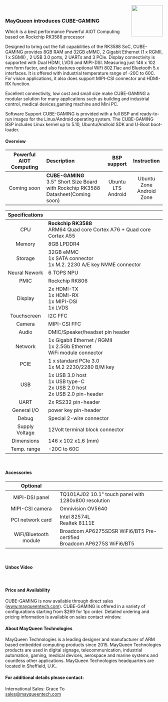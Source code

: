 <img src="https://www.mayqueentech.com/img/logo.png" width="100" align="right">
<br>

### MayQueen introduces CUBE-GAMING
Which is a best performance Powerful AIOT Computing based on Rockchip RK3588 processor

Designed to bring out the full capabilities of the RK3588 SoC, CUBE-GAMING provides 8GB RAM and 32GB eMMC, 2 Gigabit Ethernet (1 x RGMII, 1 x SGMII) , 2 USB 3.0 ports, 2 UARTs and 3 PCIe. Display connectivity is supported with Dual HDMI, LVDS and MIPI-DSI. Measuring just 146 x 102 mm form factor, and also features optional WiFi 802.11ac and Bluetooth 5.x interfaces. It is offered with industrial temperature range of -20C to 60C.
For vision applications, it also does support MIPI-CSI connector and HDMI-RX function.

Excellent connectivity, low cost and small size make CUBE-GAMING a modular solution for many applications such as building and industrial control, medical devices,gaming machine and Mini PC.

Software Support
CUBE-GAMING is provided with a full BSP and ready-to-run images for the Linux/Android operating system.
The CUBE-GAMING BSP includes Linux kernel up to 5.10, Ubuntu/Android SDK and U-Boot boot-loader.
<br>

#### Overview
|                         Powerful AIOT Computing                         | Description                                                  |                       BSP support                       |                       Instruction                        |
| :----------------------------------------------------------: | :----------------------------------------------------------- | :---------------------------------------------------------: | :----------------------------------------------------------: |
| Coming soon | **CUBE-GAMING** <br /> 3.5" Short Size Board with Rockchip RK3588 <br/> Datasheet(Coming soon) | Ubuntu LTS <br /> Android | Ubuntu Zone <br /> Android Zone <br /> |


|                         Specifications                         |                                                   |
| :----------------------------------------------------------: | :----------------------------------------------------------- |
| CPU | **Rockchip RK3588** <br /> ARM64 Quad core Cortex A76 + Quad core Cortex A55 |
| Memory | 8GB LPDDR4 |
| Storage | 32GB eMMC <br /> 1x SATA connector <br /> 1x M.2. 2230 A/E key NVME connector|
| Neural Nework | 6 TOPS NPU |
| PMIC | Rockchip RK806 |
| Display | 2x HDMI-TX <br /> 1x HDMI-RX <br /> 1x MIPI-DSI <br /> 1x LVDS |
| Touchscreen | I2C FFC |
| Camera | MIPI-CSI FFC |
| Audio | DMIC/Speaker/headset pin header |
| Network | 1x Gigabit Ethernet / RGMII <br /> 1x 2.5Gb Ethernet <br /> WiFi module connector |
| PCIE | 1 x standard PCIe 3.0 <br /> 1x M.2 2230/2280 B/M key |
| USB | 1x USB 3.0 host <br /> 1x USB type-C <br /> 2x USB 2.0 host <br /> 2x USB 2.0 pin-header |
| UART | 2x RS232 pin-header |
| General I/O | power key pin-header |
| Debug | Special 2-wire connector |
| Supply Voltage | 12Volt terminal block connector |
| Dimensions | 146 x 102 x1.6 (mm) |
| Temp. range | -20C to 60C |
<br>

#### Accessories

|                         Optional                         |                                                   |
| :----------------------------------------------------------: | :----------------------------------------------------------- |
| MIPI-DSI panel | TQ101AJ02 10.1" touch panel with 1280x800 resolution |
| MIPI-CSI camera | Omnivision OV5640 |
| PCI network card| Intel 82574L <br /> Realtek 8111E <br /> |
| WiFi/Bluetooth module | Broadcom AP6275SDSR WiFi6/BT5 Pre-certified <br /> Broadcom AP6275S WiFi6/BT5 |
<br>

#### Unbox Video

<br>

#### Price and Availability
CUBE-GAMING is now available through direct sales (www.mayqueentech.com).
CUBE-GAMING is offered in a variety of configurations starting from $269 for 1pc order.
Detailed ordering and pricing information is available on sales contact window.
<br>

#### About MayQueen Technologies
MayQueen Technologies is a leading designer and manufacturer of ARM based embedded computing products since 2015.
MayQueen Technologies products are used in digital signage, telecommunication, industrial automation, gaming, medical devices, aerospace and marine systems and countless other applications.
MayQueen Technologies headquarters are located in Sheffield, U.K..
<br>

#### For additional details please contact:

International Sales: Grace To
<br> 
sales@mayqueentech.com 

